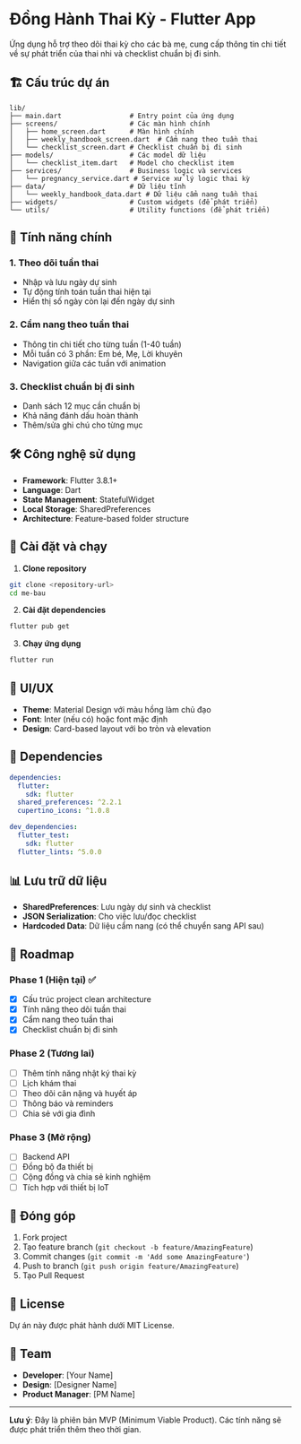 # Đồng Hành Thai Kỳ - Flutter App

Ứng dụng hỗ trợ theo dõi thai kỳ cho các bà mẹ, cung cấp thông tin chi tiết về sự phát triển của thai nhi và checklist chuẩn bị đi sinh.

## 🏗️ Cấu trúc dự án

```
lib/
├── main.dart                 # Entry point của ứng dụng
├── screens/                  # Các màn hình chính
│   ├── home_screen.dart      # Màn hình chính
│   ├── weekly_handbook_screen.dart  # Cẩm nang theo tuần thai
│   └── checklist_screen.dart # Checklist chuẩn bị đi sinh
├── models/                   # Các model dữ liệu
│   └── checklist_item.dart   # Model cho checklist item
├── services/                 # Business logic và services
│   └── pregnancy_service.dart # Service xử lý logic thai kỳ
├── data/                     # Dữ liệu tĩnh
│   └── weekly_handbook_data.dart # Dữ liệu cẩm nang tuần thai
├── widgets/                  # Custom widgets (để phát triển)
└── utils/                    # Utility functions (để phát triển)
```

## 🚀 Tính năng chính

### 1. Theo dõi tuần thai

- Nhập và lưu ngày dự sinh
- Tự động tính toán tuần thai hiện tại
- Hiển thị số ngày còn lại đến ngày dự sinh

### 2. Cẩm nang theo tuần thai

- Thông tin chi tiết cho từng tuần (1-40 tuần)
- Mỗi tuần có 3 phần: Em bé, Mẹ, Lời khuyên
- Navigation giữa các tuần với animation

### 3. Checklist chuẩn bị đi sinh

- Danh sách 12 mục cần chuẩn bị
- Khả năng đánh dấu hoàn thành
- Thêm/sửa ghi chú cho từng mục

## 🛠️ Công nghệ sử dụng

- **Framework**: Flutter 3.8.1+
- **Language**: Dart
- **State Management**: StatefulWidget
- **Local Storage**: SharedPreferences
- **Architecture**: Feature-based folder structure

## 📱 Cài đặt và chạy

1. **Clone repository**

```bash
git clone <repository-url>
cd me-bau
```

2. **Cài đặt dependencies**

```bash
flutter pub get
```

3. **Chạy ứng dụng**

```bash
flutter run
```

## 🎨 UI/UX

- **Theme**: Material Design với màu hồng làm chủ đạo
- **Font**: Inter (nếu có) hoặc font mặc định
- **Design**: Card-based layout với bo tròn và elevation

## 🔧 Dependencies

```yaml
dependencies:
  flutter:
    sdk: flutter
  shared_preferences: ^2.2.1
  cupertino_icons: ^1.0.8

dev_dependencies:
  flutter_test:
    sdk: flutter
  flutter_lints: ^5.0.0
```

## 📊 Lưu trữ dữ liệu

- **SharedPreferences**: Lưu ngày dự sinh và checklist
- **JSON Serialization**: Cho việc lưu/đọc checklist
- **Hardcoded Data**: Dữ liệu cẩm nang (có thể chuyển sang API sau)

## 🚀 Roadmap

### Phase 1 (Hiện tại) ✅

- [x] Cấu trúc project clean architecture
- [x] Tính năng theo dõi tuần thai
- [x] Cẩm nang theo tuần thai
- [x] Checklist chuẩn bị đi sinh

### Phase 2 (Tương lai)

- [ ] Thêm tính năng nhật ký thai kỳ
- [ ] Lịch khám thai
- [ ] Theo dõi cân nặng và huyết áp
- [ ] Thông báo và reminders
- [ ] Chia sẻ với gia đình

### Phase 3 (Mở rộng)

- [ ] Backend API
- [ ] Đồng bộ đa thiết bị
- [ ] Cộng đồng và chia sẻ kinh nghiệm
- [ ] Tích hợp với thiết bị IoT

## 🤝 Đóng góp

1. Fork project
2. Tạo feature branch (`git checkout -b feature/AmazingFeature`)
3. Commit changes (`git commit -m 'Add some AmazingFeature'`)
4. Push to branch (`git push origin feature/AmazingFeature`)
5. Tạo Pull Request

## 📄 License

Dự án này được phát hành dưới MIT License.

## 👥 Team

- **Developer**: [Your Name]
- **Design**: [Designer Name]
- **Product Manager**: [PM Name]

---

**Lưu ý**: Đây là phiên bản MVP (Minimum Viable Product). Các tính năng sẽ được phát triển thêm theo thời gian.

